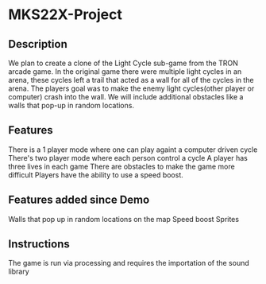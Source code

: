 # MKS22X-Project
## Description
We plan to create a clone of the Light Cycle sub-game from the TRON arcade game. In the original game there were multiple light cycles in an arena, these cycles left a trail that acted as a wall for all of the cycles in the arena. The players goal was to make the enemy light cycles(other player or computer) crash into the wall. We will include additional obstacles like a walls that pop-up in random locations.

## Features
There is a 1 player mode where one can play againt a computer driven cycle
There's two player mode where each person control a cycle
A player has three lives in each game
There are obstacles to make the game more difficult
Players have the ability to use a speed boost.

## Features added since Demo
Walls that pop up in random locations on the map
Speed boost
Sprites

## Instructions
The game is run via processing and requires the importation of the sound library
